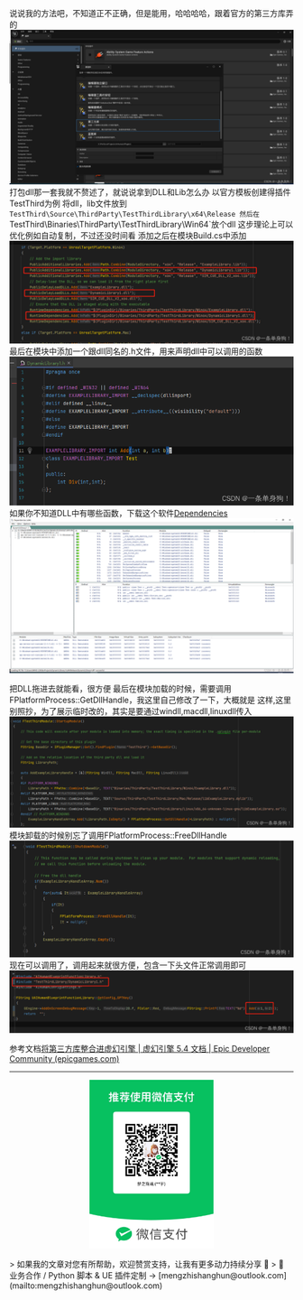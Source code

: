 说说我的方法吧，不知道正不正确，但是能用，哈哈哈哈，跟着官方的第三方库弄的
![](https://raw.githubusercontent.com/mengzhishanghun/mengzhishanghun/main/Blog/Assets/%E5%9B%BE%E7%89%87/Pasted%20image%2020240523184325.png)
打包dll那一套我就不赘述了，就说说拿到DLL和Lib怎么办
以官方模板创建得插件TestThird为例
将dll，lib文件放到`TestThird\Source\ThirdParty\TestThirdLibrary\x64\Release
然后在`TestThird\Binaries\ThirdParty\TestThirdLibrary\Win64`放个dll
这步理论上可以优化例如自动复制，不过还没时间看
添加之后在模块Build.cs中添加
![](https://raw.githubusercontent.com/mengzhishanghun/mengzhishanghun/main/Blog/Assets/%E5%9B%BE%E7%89%87/Pasted%20image%2020240523184539.png)
最后在模块中添加一个跟dll同名的.h文件，用来声明dll中可以调用的函数
![](https://raw.githubusercontent.com/mengzhishanghun/mengzhishanghun/main/Blog/Assets/%E5%9B%BE%E7%89%87/Pasted%20image%2020240523184544.png)
如果你不知道DLL中有哪些函数，下载这个软件[Dependencies](https://github.com/lucasg/Dependencies)
![](https://raw.githubusercontent.com/mengzhishanghun/mengzhishanghun/main/Blog/Assets/%E5%9B%BE%E7%89%87/Pasted%20image%2020240523184622.png)

把DLL拖进去就能看，很方便
最后在模块加载的时候，需要调用FPlatformProcess::GetDllHandle，我这里自己修改了一下，大概就是
这样,这里别照抄，为了展示临时改的，其实是要通过windll,macdll,linuxdll传入
![](https://raw.githubusercontent.com/mengzhishanghun/mengzhishanghun/main/Blog/Assets/%E5%9B%BE%E7%89%87/Pasted%20image%2020240523184647.png)
模块卸载的时候别忘了调用FPlatformProcess::FreeDllHandle
![](https://raw.githubusercontent.com/mengzhishanghun/mengzhishanghun/main/Blog/Assets/%E5%9B%BE%E7%89%87/Pasted%20image%2020240523184654.png)
现在可以调用了，调用起来就很方便，包含一下头文件正常调用即可
![](https://raw.githubusercontent.com/mengzhishanghun/mengzhishanghun/main/Blog/Assets/%E5%9B%BE%E7%89%87/Pasted%20image%2020240523184659.png)

参考文档[将第三方库整合进虚幻引擎 | 虚幻引擎 5.4 文档 | Epic Developer Community (epicgames.com)](https://dev.epicgames.com/documentation/zh-cn/unreal-engine/integrating-third-party-libraries-into-unreal-engine)

---

<p align="center">
  <img src="https://raw.githubusercontent.com/mengzhishanghun/mengzhishanghun/main/PayCodes/WeChatPay.jpg" width="220"/>
</p>
> 如果我的文章对您有所帮助，欢迎赞赏支持，让我有更多动力持续分享 🙏   
> 💼 业务合作 / Python 脚本 & UE 插件定制 → [mengzhishanghun@outlook.com](mailto:mengzhishanghun@outlook.com)